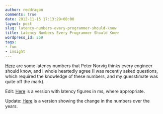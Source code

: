 ```yaml
---
author: reddragon
comments: true
date: 2012-11-15 17:13:29+00:00
layout: post
slug: latency-numbers-every-programmer-should-know
title: Latency Numbers Every Programmer Should Know
wordpress_id: 259
tags:
- fun
- insight
---
```


[Here](http://norvig.com/21-days.html#answers) are some latency numbers that Peter Norvig thinks every engineer should know, and I whole heartedly agree (I was recently asked questions, which required the knowledge of these numbers, and my guesstimate was quite off the mark).

Edit: [Here](https://gist.github.com/2841832) is a version with latency figures in ms, where appropriate.

Update: [Here](http://www.eecs.berkeley.edu/~rcs/research/interactive_latency.html) is a version showing the change in the numbers over the years.
